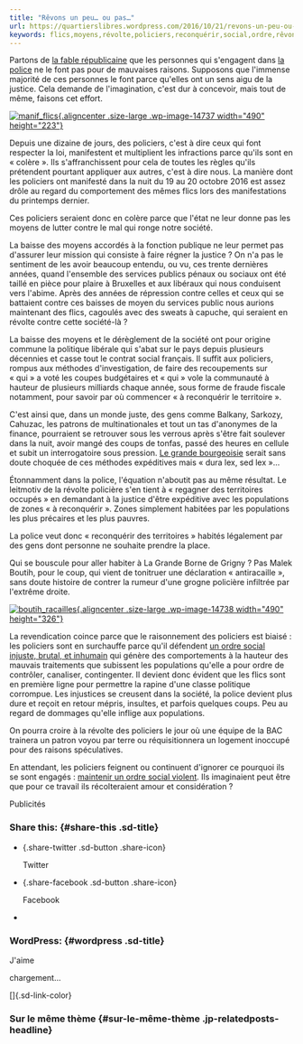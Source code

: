 ```yaml
---
title: "Rêvons un peu… ou pas…"
url: https://quartierslibres.wordpress.com/2016/10/21/revons-un-peu-ou-pas/
keywords: flics,moyens,révolte,policiers,reconquérir,social,ordre,rêvons,justice,cest,populations
---
```

Partons de [la fable républicaine](https://quartierslibres.wordpress.com/2015/05/28/le-culte-de-la-republique/) que les personnes qui s'engagent dans [la police](https://quartierslibres.wordpress.com/2016/04/09/tout-le-monde-deteste-la-police/) ne le font pas pour de mauvaises raisons. Supposons que l'immense majorité de ces personnes le font parce qu'elles ont un sens aigu de la justice. Cela demande de l'imagination, c'est dur à concevoir, mais tout de même, faisons cet effort.

[![manif\_flics](https://quartierslibres.files.wordpress.com/2016/10/manif_flics.jpg?w=490&h=223){.aligncenter .size-large .wp-image-14737 width="490" height="223"}](https://quartierslibres.files.wordpress.com/2016/10/manif_flics.jpg)

Depuis une dizaine de jours, des policiers, c'est à dire ceux qui font respecter la loi, manifestent et multiplient les infractions parce qu'ils sont en « colère ». Ils s'affranchissent pour cela de toutes les règles qu'ils prétendent pourtant appliquer aux autres, c'est à dire nous. La manière dont les policiers ont manifesté dans la nuit du 19 au 20 octobre 2016 est assez drôle au regard du comportement des mêmes flics lors des manifestations du printemps dernier.

Ces policiers seraient donc en colère parce que l'état ne leur donne pas les moyens de lutter contre le mal qui ronge notre société.

La baisse des moyens accordés à la fonction publique ne leur permet pas d'assurer leur mission qui consiste à faire régner la justice ? On n'a pas le sentiment de les avoir beaucoup entendu, ou vu, ces trente dernières années, quand l'ensemble des services publics pénaux ou sociaux ont été taillé en pièce pour plaire à Bruxelles et aux libéraux qui nous conduisent vers l'abime. Après des années de répression contre celles et ceux qui se battaient contre ces baisses de moyen du services public nous aurions maintenant des flics, cagoulés avec des sweats à capuche, qui seraient en révolte contre cette société-là ?

La baisse des moyens et le dérèglement de la société ont pour origine commune la politique libérale qui s'abat sur le pays depuis plusieurs décennies et casse tout le contrat social français. Il suffit aux policiers, rompus aux méthodes d'investigation, de faire des recoupements sur « qui » a voté les coupes budgétaires et « qui » vole la communauté à hauteur de plusieurs milliards chaque année, sous forme de fraude fiscale notamment, pour savoir par où commencer « à reconquérir le territoire ».

C'est ainsi que, dans un monde juste, des gens comme Balkany, Sarkozy, Cahuzac, les patrons de multinationales et tout un tas d'anonymes de la finance, pourraient se retrouver sous les verrous après s'être fait soulever dans la nuit, avoir mangé des coups de tonfas, passé des heures en cellule et subit un interrogatoire sous pression. [Le grande bourgeoisie](https://quartierslibres.wordpress.com/2015/04/07/ca-sappelle-un-milliardaire/) serait sans doute choquée de ces méthodes expéditives mais « dura lex, sed lex »...

Étonnamment dans la police, l'équation n'aboutit pas au même résultat. Le leitmotiv de la révolte policière s'en tient à « regagner des territoires occupés » en demandant à la justice d'être expéditive avec les populations de zones « à reconquérir ». Zones simplement habitées par les populations les plus précaires et les plus pauvres.

La police veut donc « reconquérir des territoires » habités légalement par des gens dont personne ne souhaite prendre la place.

Qui se bouscule pour aller habiter à La Grande Borne de Grigny ? Pas Malek Boutih, pour le coup, qui vient de tonitruer une déclaration « antiracaille », sans doute histoire de contrer la rumeur d'une grogne policière infiltrée par l'extrême droite.

[![boutih\_racailles](https://quartierslibres.files.wordpress.com/2016/10/boutih_racailles.jpg?w=490&h=326){.aligncenter .size-large .wp-image-14738 width="490" height="326"}](https://quartierslibres.files.wordpress.com/2016/10/boutih_racailles.jpg)

La revendication coince parce que le raisonnement des policiers est biaisé : les policiers sont en surchauffe parce qu'il défendent [un ordre social injuste, brutal, et inhumain](https://quartierslibres.wordpress.com/2015/05/04/nous-voulons-la-fin-de-leur-monde/) qui génère des comportements à la hauteur des mauvais traitements que subissent les populations qu'elle a pour ordre de contrôler, canaliser, contingenter. Il devient donc évident que les flics sont en première ligne pour permettre la rapine d'une classe politique corrompue. Les injustices se creusent dans la société, la police devient plus dure et reçoit en retour mépris, insultes, et parfois quelques coups. Peu au regard de dommages qu'elle inflige aux populations.

On pourra croire à la révolte des policiers le jour où une équipe de la BAC trainera un patron voyou par terre ou réquisitionnera un logement inoccupé pour des raisons spéculatives.

En attendant, les policiers feignent ou continuent d'ignorer ce pourquoi ils se sont engagés : [maintenir un ordre social violent](https://quartierslibres.wordpress.com/2016/06/01/la-police-deteste-tout-le-monde/). Ils imaginaient peut être que pour ce travail ils récolteraient amour et considération ?

Publicités

### Share this: {#share-this .sd-title}

-   [](https://quartierslibres.wordpress.com/2016/10/21/revons-un-peu-ou-pas/?share=twitter "Partager sur Twitter"){.share-twitter .sd-button .share-icon}

    Twitter

-   [](https://quartierslibres.wordpress.com/2016/10/21/revons-un-peu-ou-pas/?share=facebook "Cliquer pour partager sur Facebook"){.share-facebook .sd-button .share-icon}

    Facebook

-   

### WordPress: {#wordpress .sd-title}

J\'aime

chargement...

[]{.sd-link-color}

### Sur le même thème {#sur-le-même-thème .jp-relatedposts-headline}
